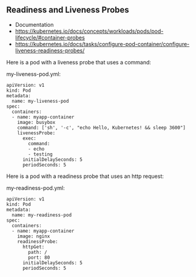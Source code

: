 ## Readiness and Liveness Probes
 
* Documentation
* https://kubernetes.io/docs/concepts/workloads/pods/pod-lifecycle/#container-probes
* https://kubernetes.io/docs/tasks/configure-pod-container/configure-liveness-readiness-probes/


Here is a pod with a liveness probe that uses a command:

my-liveness-pod.yml:

```
apiVersion: v1
kind: Pod
metadata:
  name: my-liveness-pod
spec:
  containers:
  - name: myapp-container
    image: busybox
    command: ['sh', '-c', "echo Hello, Kubernetes! && sleep 3600"]
    livenessProbe:
      exec:
        command:
        - echo
        - testing
      initialDelaySeconds: 5
      periodSeconds: 5

```

Here is a pod with a readiness probe that uses an http request:

my-readiness-pod.yml:

```
apiVersion: v1
kind: Pod
metadata:
  name: my-readiness-pod
spec:
  containers:
  - name: myapp-container
    image: nginx
    readinessProbe:
      httpGet:
        path: /
        port: 80
      initialDelaySeconds: 5
      periodSeconds: 5

```